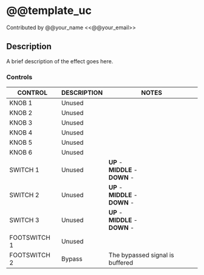 # @@template_uc

Contributed by @@your_name \<<@@your_email>\>

## Description

A brief description of the effect goes here.

### Controls

| CONTROL | DESCRIPTION | NOTES |
|-|-|-|
| KNOB 1 | Unused |  |
| KNOB 2 | Unused |  |
| KNOB 3 | Unused |  |
| KNOB 4 | Unused |  |
| KNOB 5 | Unused |  |
| KNOB 6 | Unused |  |
| SWITCH 1 | Unused | **UP** - <br/>**MIDDLE** - <br/>**DOWN** -  |
| SWITCH 2 | Unused | **UP** - <br/>**MIDDLE** - <br/>**DOWN** -  |
| SWITCH 3 | Unused | **UP** - <br/>**MIDDLE** - <br/>**DOWN** -  |
| FOOTSWITCH 1 | Unused |  |
| FOOTSWITCH 2 | Bypass | The bypassed signal is buffered |
